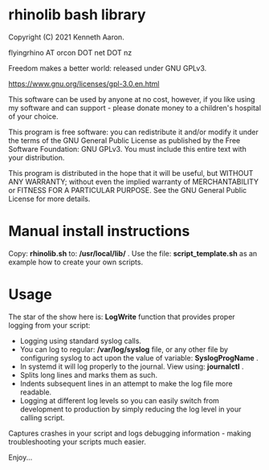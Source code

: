 # rhinolib bash library

Copyright (C) 2021 Kenneth Aaron.

flyingrhino AT orcon DOT net DOT nz

Freedom makes a better world: released under GNU GPLv3.

https://www.gnu.org/licenses/gpl-3.0.en.html

This software can be used by anyone at no cost, however, if you like using my software and can support - please donate money to a children's hospital of your choice.

This program is free software: you can redistribute it and/or modify it under the terms of the GNU General Public License as published by the Free Software Foundation: GNU GPLv3. You must include this entire text with your distribution.

This program is distributed in the hope that it will be useful, but WITHOUT ANY WARRANTY; without even the implied warranty of MERCHANTABILITY or FITNESS FOR A PARTICULAR PURPOSE.
See the GNU General Public License for more details.


# Manual install instructions

Copy: **rhinolib.sh**   to: **/usr/local/lib/** .
Use the file:  **script_template.sh**   as an example how to create your own scripts.


# Usage

The star of the show here is:   **LogWrite**  function that provides proper logging from your script:
- Logging using standard syslog calls.
- You can log to regular:  **/var/log/syslog**  file, or any other file by configuring syslog to act upon the value of variable:   **SyslogProgName** .
- In systemd it will log properly to the journal. View using:  **journalctl** .
- Splits long lines and marks them as such.
- Indents subsequent lines in an attempt to make the log file more readable.
- Logging at different log levels so you can easily switch from development to production by simply reducing the log level in your calling script.

Captures crashes in your script and logs debugging information - making troubleshooting your scripts much easier.

Enjoy...


